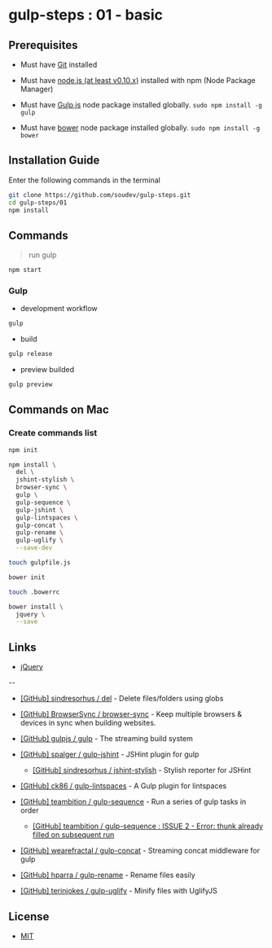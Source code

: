 # gulp-steps : 01 - basic


## Prerequisites

* Must have [Git](http://git-scm.com/) installed

* Must have [node.js (at least v0.10.x)](http://nodejs.org/) installed with npm (Node Package Manager)

* Must have [Gulp.js](http://gulpjs.com/) node package installed globally.  `sudo npm install -g gulp`

* Must have [bower](http://bower.io/) node package installed globally. `sudo npm install -g bower`


## Installation Guide

Enter the following commands in the terminal

```bash
git clone https://github.com/soudev/gulp-steps.git
cd gulp-steps/01
npm install
```


## Commands

> run gulp

```bash
npm start
```

### Gulp

* development workflow

```bash
gulp
```

* build

```bash
gulp release
```

* preview builded

```bash
gulp preview
```


## Commands on Mac

### Create commands list

```bash
npm init

npm install \
  del \
  jshint-stylish \
  browser-sync \
  gulp \
  gulp-sequence \
  gulp-jshint \
  gulp-lintspaces \
  gulp-concat \
  gulp-rename \
  gulp-uglify \
  --save-dev

touch gulpfile.js

bower init

touch .bowerrc

bower install \
  jquery \
  --save
```


## Links

* [jQuery](https://jquery.com/)

--

* [[GitHub] sindresorhus / del](https://github.com/sindresorhus/del) - Delete files/folders using globs

* [[GitHub] BrowserSync / browser-sync](https://github.com/browsersync/browser-sync) - Keep multiple browsers & devices in sync when building websites.

* [[GitHub] gulpjs / gulp](https://github.com/gulpjs/gulp) - The streaming build system

* [[GitHub] spalger / gulp-jshint](https://github.com/spalger/gulp-jshint) - JSHint plugin for gulp

  * [[GitHub] sindresorhus / jshint-stylish](https://github.com/sindresorhus/jshint-stylish) - Stylish reporter for JSHint

* [[GitHub] ck86 / gulp-lintspaces](https://github.com/ck86/gulp-lintspaces) - A Gulp plugin for lintspaces

* [[GitHub] teambition / gulp-sequence](https://github.com/teambition/gulp-sequence) - Run a series of gulp tasks in order

  * [[GitHub] teambition / gulp-sequence : ISSUE 2 - Error: thunk already filled on subsequent run](https://github.com/teambition/gulp-sequence/issues/2)

* [[GitHub] wearefractal / gulp-concat](https://github.com/wearefractal/gulp-concat) - Streaming concat middleware for gulp

* [[GitHub] hparra / gulp-rename](https://github.com/hparra/gulp-rename) - Rename files easily

* [[GitHub] terinjokes / gulp-uglify](https://github.com/terinjokes/gulp-uglify) - Minify files with UglifyJS


## License

- [MIT](LICENSE)
